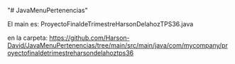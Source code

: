 "# JavaMenuPertenencias" 



El main es: ProyectoFinaldeTrimestreHarsonDelahozTPS36.java

en la carpeta:  https://github.com/Harson-David/JavaMenuPertenencias/tree/main/src/main/java/com/mycompany/proyectofinaldetrimestreharsondelahoztps36
